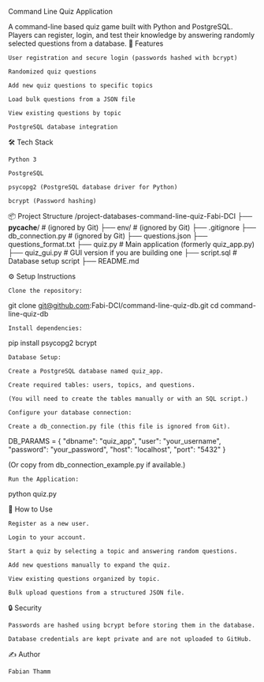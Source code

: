 Command Line Quiz Application

A command-line based quiz game built with Python and PostgreSQL.
Players can register, login, and test their knowledge by answering randomly selected questions from a database.
🚀 Features

    User registration and secure login (passwords hashed with bcrypt)

    Randomized quiz questions

    Add new quiz questions to specific topics

    Load bulk questions from a JSON file

    View existing questions by topic

    PostgreSQL database integration

🛠️ Tech Stack

    Python 3

    PostgreSQL

    psycopg2 (PostgreSQL database driver for Python)

    bcrypt (Password hashing)

📦 Project Structure
/project-databases-command-line-quiz-Fabi-DCI
    ├── __pycache__/         # (ignored by Git)
    ├── env/                 # (ignored by Git)
    ├── .gitignore
    ├── db_connection.py     # (ignored by Git)
    ├── questions.json
    ├── questions_format.txt
    ├── quiz.py              # Main application (formerly quiz_app.py)
    ├── quiz_gui.py           # GUI version if you are building one
    ├── script.sql           # Database setup script
    ├── README.md


⚙️ Setup Instructions

    Clone the repository:

git clone git@github.com:Fabi-DCI/command-line-quiz-db.git
cd command-line-quiz-db

    Install dependencies:

pip install psycopg2 bcrypt

    Database Setup:

    Create a PostgreSQL database named quiz_app.

    Create required tables: users, topics, and questions.

    (You will need to create the tables manually or with an SQL script.)

    Configure your database connection:

    Create a db_connection.py file (this file is ignored from Git).

DB_PARAMS = {
    "dbname": "quiz_app",
    "user": "your_username",
    "password": "your_password",
    "host": "localhost",
    "port": "5432"
}

(Or copy from db_connection_example.py if available.)

    Run the Application:

python quiz.py

📖 How to Use

    Register as a new user.

    Login to your account.

    Start a quiz by selecting a topic and answering random questions.

    Add new questions manually to expand the quiz.

    View existing questions organized by topic.

    Bulk upload questions from a structured JSON file.

🔒 Security

    Passwords are hashed using bcrypt before storing them in the database.

    Database credentials are kept private and are not uploaded to GitHub.

✍️ Author

    Fabian Thamm